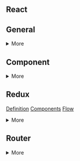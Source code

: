 ## React

## General
<details>
  <summary>More</summary>

[React](#React)

[Virtual DOM](#Virtual-DOM)

[Features](#Features)

[JSX](#JSX)

## React

<details>
  <summary>More</summary>

  * React is a front-end JavaScript library developed by Facebook in 2011.
  * It follows the component based approach which helps in building reusable UI components.
  * It is used for developing complex and interactive web and mobile UI.
  * Even though it was open-sourced only in 2015, it has one of the largest communities supporting it.

</details>

## Virtual DOM

<details>
  <summary>More</summary>

  The virtual DOM is only a virtual representation of the DOM. Everytime the state of our application changes, the virtual DOM gets updated instead of the real DOM.

  When the state of a component changes, React updates the virtual DOM tree. Once the virtual DOM has been updated, React then compares the current version of the virtual DOM with the previous version of the virtual DOM. This process is called “diffing”.

  Once React knows which virtual DOM objects have changed, then React updates only those objects, in the real DOM.

</details>

## Features

<details>
  <summary>More</summary>

  * It uses the virtual DOM instead of the real DOM.
  * It uses server-side rendering.
  * It follows uni-directional data flow or data binding.

</details>

## JSX

<details>
  <summary>More</summary>

  * It is a syntax extension to JavaScript.
  * JSX produces React “elements”.
  * This is a type of file used by React which utilizes the expressiveness of JavaScript along with HTML like template syntax.
  Example:
  ```
  render(){
    return(        
      <div>
        <h1> Hello World from Edureka!!</h1>
      </div>
    );
  }
```

Browsers can only read JavaScript objects but JSX in not a regular JavaScript object. Thus to enable a browser to read JSX, first, we need to transform JSX file into a JavaScript object using JSX transformers like Babel and then pass it to the browser.

</details>

</details>

## Component
<details>
  <summary>More</summary>

[Components](#Components)

[render()](#render())

[Elements](#Elements)

[Props](#Props)

[state](#state)

[stateless component](#stateless-component)

[stateful component](#statefull-component)

[Presentational components](#Presentational-components)

[Container component](#Container-component)

[Pure component](#Pure-component)

[Lifecycle](#Lifecycle)

[events](#events)

[Refs](#Refs)

[Higher Order Components(HOC)](#Higher-Order-Components(HOC))

## Components

<details>
  <summary>More</summary>

Components are small independent and reusable pieces of a React application’s UI. It renders each of these components independent of each other without affecting the rest of the UI.

</details>

## render()

<details>
  <summary>More</summary>

  * Each React component must have a render() mandatorily.
  * It returns a single React element which is the representation of the native DOM component. If more than one HTML element needs to be rendered, then they must be grouped together inside one enclosing tag such as <form>, <group>,<div>

</details>

## Elements

<details>
  <summary>More</summary>
* An element describes what you want to see on the screen
```
const element = <h1>Hello, world</h1>;
```
* Elements are what components are “made of”

</details>

## Props

<details>
  <summary>More</summary>

* Props is the shorthand for Properties
* They are always passed down from the parent to the child components throughout the application.
* A child component can never send a prop back to the parent component.

</details>

## state
<details>
  <summary>More</summary>

* states are the objects which determine components rendering and behavior
* They are mutable unlike the props and create dynamic and interactive components
* They are accessed via this.state().

</details>

## stateless component

<details>
  <summary>More</summary>

  * A functional(stateless) component is just a plain javascript function which takes props as an argument and returns a react element.
  * It also has no lifecycle so you can’t use componentDidMount and other hooks.

  ```
  function Hello(props){
   return <div>Hello {props.name}</div>
  }
  ```

</details>

## stateful component
<details>
  <summary>More</summary>

 * Stateful components are always class components.
 * Stateful components have a state that gets initialized in the constructor.
 * It has access to the lifecycle hook.

 ```
 class Welcome extends React.Component {

   constructor(props) {
     super(props);
     this.state = { counter: 0 };
   }

  render() {
    return <h1>Hello, {this.props.name}</h1>;
  }
}
```

</details>

## Presentational components

<details>
  <summary>More</summary>

  * Are coupled with the view or how things look
  * These components accept props from their container and render them.
  *  A presentational component receives the data and callbacks exclusively via props and when an event occurs, like a button being pressed, it performs a callback to the container component via props to invoke an event handling method.
  * Functional components should be your first choice for writing presentational components unless a state is required.

  ```
  //defining the component as a React Component
  function Image (props) {
    return <img src={props.image} />;
  }
  export default Image

  //defining the component as a constant
  const Image = props => (
     <img src={props.image} />
  )
  export default Image
```
* You have the option to define them like regular react components or as constants.

</details>

## Container component

<details>
  <summary>More</summary>

  * They rarely have any HTML tags of their
  * They are often stateful
  * Container components will deal with the behavioral part.
  * A container component tells the presentational component what should be rendered using props
  * If using Redux, a container component contains the code that dispatches an action to a store.

```
import React, {Component} from 'react';
import Image from './presentational/Image';

  class Collage extends Component {
   constructor(props) {
      super(props);

      this.state = {
         images: []
      };
   }
   componentDidMount() {
      fetch('/api/current_user/image_list')
         .then(response => response.json())
         .then(images => this.setState({images}));
   }
   render() {
      return (
         <div className="image-list">
            <Image images={this.state.images} />
         </div>
      )
   }
 }
```

</details>

## Pure component

<details>
  <summary>More</summary>

  * A component is said to be pure if it is guaranteed to return the same result given the same props and state.
  A functional component is a good example of a pure component because, given an input, you know what will be rendered.

  ```
  const HelloWorld = ({name}) => (
    <div>{`Hi ${name}`}</div>
  );
  ```

</details>

## Lifecycle

<details>
  <summary>More</summary>

  **Mounting**
  * constructor()
  * static getDerivedStateFromProps()
  * render()
  * componentDidMount()

  **Updating**
  * static getDerivedStateFromProps()
  * shouldComponentUpdate()
  * render()
  * getSnapshotBeforeUpdate()
  * componentDidUpdate()

  **Unmounting**
  * componentWillUnmount()

  **Error Handling**
  These methods are called when there is an error during rendering, in a lifecycle method, or in the constructor of any child component.

  * static getDerivedStateFromError()
  * componentDidCatch()


</details>

## events

<details>
  <summary>More</summary>

  * In React, events are the triggered reactions to specific actions like mouse hover, mouse click, key press, etc.
  * Events are named using camel case instead of just using the lowercase.
  * Events are passed as functions instead of strings.

  ```
  show = () => {
    //code
  }

  render(){
    <div onClick={this.show}>Click Me!</div>
  }
  ```

</details>

## Refs

<details>
  <summary>More</summary>

  * It is an attribute which helps to store a reference to a particular React element or component,
  * Use when you need to manage focus, select text or media playback.

  ```
  class MyComponent extends React.Component {
    constructor(props) {
      super(props);
      this.myRef = React.createRef();
    }
    render() {
      return <div ref={this.myRef} />;
    }
  }
  ```

</details>

##Higher Order Components(HOC)

<details>
  <summary>More</summary>

  * Higher Order Component is an advanced way of reusing the component logic.
  * HOC are custom components which wrap another component within it.
  * They are a pattern that emerges from React’s compositional nature.
  * Concretely, a higher-order component is a function that takes a component and returns a new component.
  * Refs are not passed through.

  ```
  import React from 'react';

  const higherOrderComponent = (WrappedComponent) => {
  class HOC extends React.Component {
    render() {
      return <WrappedComponent />;
    }
  }

  return HOC;
  };

  export default higherOrderComponent;
  ```

</details>

</details>

## Redux

[Definition](#Definition)
[Components](#components)
[Flow](#Flox)

<details>
  <summary>More</summary>

## Definition

<details>
  <summary>More</summary>
  It is a predictable state container for JavaScript applications and is used for the entire applications state management.

  * The state of the entire application is stored in an object/ state tree within a single store.
  * The only way to change the state is to trigger an action


</details>

## components

<details>
  <summary>More</summary>

  * Action – It’s an object that describes what happened.  
  Actions in React must have a type property that indicates the type of ACTION being performed.  

  ```
  export function addTodo(text) {
    return { type: ADD_TODO, text }
  }
  ```

  * Reducer –  Reducers are pure functions which specify how the application’s state changes in response to an ACTION.  
  The reducer is a pure function that takes the previous state and an action, and returns the next state.

  ```
  import { VisibilityFilters } from './actions'

  const initialState = {
    visibilityFilter: VisibilityFilters.SHOW_ALL,
    todos: []
  }

  function todoApp(state = initialState, action) {
    switch (action.type) {
      case SET_VISIBILITY_FILTER:
        return Object.assign({}, state, {
          visibilityFilter: action.filter
        })
      default:
        return state
    }
  }
  ```

  * Store – State/ Object tree of the entire application is saved in the Store.
    + Holds application state;  
    + Allows access to state via getState();  
    + Allows state to be updated via dispatch(action);  
    + Registers listeners via subscribe(listener);  

    ```
    import { createStore } from 'redux'
    import todoApp from './reducers'
    const store = createStore(todoApp)
    ```

  * View – Simply displays the data provided by the Store.

</details>

## Flow

<details>
  <summary>More</summary>

  1. You call store.dispatch(action).  
  An action is a plain object describing what happened. For example:  

  ```
  { type: 'LIKE_ARTICLE', articleId: 42 }
  { type: 'FETCH_USER_SUCCESS', response: { id: 3, name: 'Mary' } }
  { type: 'ADD_TODO', text: 'Read the Redux docs.' }
  ```

  2. The Redux store calls the reducer function you gave it.  
  The store will pass two arguments to the reducer: the current state tree and the action.

  ```
  // The current application state (list of todos and chosen filter)
  let previousState = {
    visibleTodoFilter: 'SHOW_ALL',
    todos: [
      {
        text: 'Read the docs.',
        complete: false
      }
    ]
  }

  // The action being performed (adding a todo)
  let action = {
    type: 'ADD_TODO',
    text: 'Understand the flow.'
  }

  // Your reducer returns the next application state
  let nextState = todoApp(previousState, action)
  ```

  3. The root reducer may combine the output of multiple reducers into a single state tree.

  ```
  function todos(state = [], action) {
    // Somehow calculate it...
    return nextState
  }

  function visibleTodoFilter(state = 'SHOW_ALL', action) {
    // Somehow calculate it...
    return nextState
  }

  let todoApp = combineReducers({
    todos,
    visibleTodoFilter
  })
  ```

  4. The Redux store saves the complete state tree returned by the root reducer.

  This new tree is now the next state of your app! Every listener registered with store.subscribe(listener) will now be invoked; listeners may call store.getState() to get the current state.

  Now, the UI can be updated to reflect the new state. If you use bindings like React Redux, this is the point at which component.setState(newState) is called.

</details>

</details>

## Router

<details>
  <summary>More</summary>

  A Router is used to define multiple routes and when a user types a specific URL, if this URL matches the path of any ‘route’ defined inside the router, then the user is redirected to that particular route.

  ```
  <switch>
    <route exact path=’/’ component={Home}/>
    <route path=’/posts/:id’ component={Newpost}/>
    <route path=’/posts’   component={Post}/>
  </switch>
  ```
  
</details>
